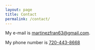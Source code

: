 ```yaml
---
layout: page
title: Contact
permalink: /contact/
---
```


My e-mail is [martinezfran63@gmail.com](mailto:martinezfran63@gmail.com).

My phone number is <a href="phone number :720-443-8668">720-443-8668</a>
